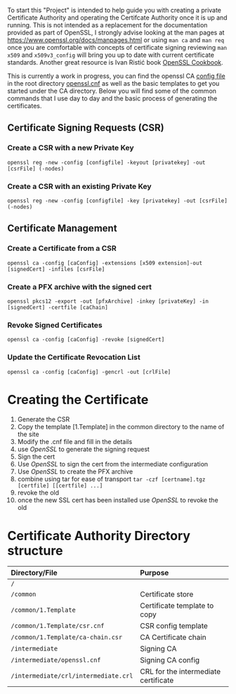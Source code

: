 To start this "Project" is intended to help guide you with creating a private Certificate Authority and operating the Certifcate Authority once it is up and running. This is not intended as a replacement for the documentation provided as part of OpenSSL, I strongly advise looking at the man pages at https://www.openssl.org/docs/manpages.html or using `man ca` and `man req` once you are comfortable with concepts of certificate signing reviewing `man x509` and `x509v3_config` will bring you up to date with current certificate standards. Another great resource is Ivan Ristić book [OpenSSL Cookbook](https://www.feistyduck.com/books/openssl-cookbook/).

This is currently a work in progress, you can find the openssl CA [config file](../blob/master/openssl.cnf) in the root directory [openssl.cnf](../blob/master/openssl.cnf) as well as the basic templates to get you started under the CA directory. Below you will find some of the common commands that I use day to day and the basic process of generating the certificates.

## Certificate Signing Requests (CSR)
### Create a CSR with a new Private Key
```shell
openssl reg -new -config [configfile] -keyout [privatekey] -out [csrFile] (-nodes)
```

### Create a CSR with an existing Private Key
```shell
openssl reg -new -config [configfile] -key [privatekey] -out [csrFile] (-nodes)
```
## Certificate Management
### Create a Certificate from a CSR
```shell
openssl ca -config [caConfig] -extensions [x509 extension]-out [signedCert] -infiles [csrFile]
```

### Create a PFX archive with the signed cert
```shell
openssl pkcs12 -export -out [pfxArchive] -inkey [privateKey] -in [signedCert] -certfile [caChain]
```

### Revoke Signed Certificates
```shell
openssl ca -config [caConfig] -revoke [signedCert]
```

### Update the Certificate Revocation List
```shell
openssl ca -config [caConfig] -gencrl -out [crlFile]
```


# Creating the Certificate

1. Generate the CSR
 1. Copy the template [1.Template] in the common directory to the name of the site
 2. Modify the .cnf file and fill in the details
 3. use _OpenSSL_ to generate the signing request
2. Sign the cert
 1. Use _OpenSSL_ to sign the cert from the intermediate configuration
 2. Use _OpenSSL_ to create the PFX archive
 3. combine using tar for ease of transport `tar -czf [certname].tgz [certfile] [[certfile] ...]`
3. revoke the old
 1. once the new SSL cert has been installed use _OpenSSL_ to revoke the old


# Certificate Authority Directory structure

| Directory/File                    | Purpose                                    |
|:----------------------------------|:-------------------------------------------|
| `/`                                  |                                            |
| `/common`                            | Certificate store                          |
| `/common/1.Template`                 | Certificate template to copy               |
| `/common/1.Template/csr.cnf`         | CSR config template                        |
| `/common/1.Template/ca-chain.csr`    | CA Certificate chain                       |
| `/intermediate`                      | Signing CA                                 |
| `/intermediate/openssl.cnf`          | Signing CA config                          |
| `/intermediate/crl/intermediate.crl` | CRL for the intermediate certificate       |

